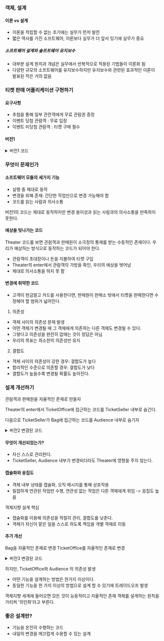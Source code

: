 ### 객체, 설계

#### 이론 vs 설계
- 이론을 적립할 수 없는 초기에는 실무가 먼저 발전
- 짧은 역사를 가진 소프트웨어, 이론보다 실무가 더 앞서 있기에 실무가 중요

##### 소프트웨어 설계와 솥프트웨어 유지보수
- 대부분 설계 원치과 개념은 실무에서 반복적으로 적용된 기법들이 이론화 됨
- 다양한 규모의 소프트웨어를 유지보수하지만 유지보수와 관련된 효과적인 이론이 발표된 적은 거의 없음

### 티켓 판매 어플리케이션 구현하기
#### 요구사항

- 추첨을 통해 일부 관란객에게 무료 관람권 증정
- 이벤트 당첨 관람객 : 무료 입장
- 이벤트 미당첨 관람객 : 티켓 구매 필수

#### 버전1

<details>
<summary>버전1 코드</summary>

- 이벤트 당첨자 초대장 : Invitation

````java
import java.time.LocalDateTime;

public class Invitation {
    private LocalDateTime when;
}
````

- 티켓 : Ticket -> 이벤트 당첨자는 초대장을 티켓으로 교환

````java
public class Ticket {

    private Long fee;

    public Long getFee() {
        return fee;
    }
}
````

- 티켓 : Ticket -> 이벤트 당첨자는 초대장을 티켓으로 교환

````java
public class Ticket {

    private Long fee;

    public Long getFee() {
        return fee;
    }
}
````

- 관람객의 가방 : Bag

````java
public class Bag {

    private Long amount;
    private Invitation invitation;
    private Ticket ticket;

    public Bag(long amount) {
        this(null, amount);
    }

    public Bag(Invitation invitation, long amount) {
        this.invitation = invitation;
        this.amount = amount;
    }

    public boolean hasInvitation() {
        return invitation != null;
    }

    public boolean hasTicket() {
        return ticket != null;
    }

    public void setTicket(Ticket ticket) {
        this.ticket = ticket;
    }

    public void minusAmount(Long amount) {
        this.amount -= amount;
    }

    public void plusAmount(Long amount) {
        this.amount += amount;
    }
}
````

- 관람객 : Audience

````java
public class Audience {
    private Bag bag;

    public Audience(Bag bag) {
        this.bag = bag;
    }

    public Bag getBag() {
        return bag;
    }
}
````

- 매표소 : TicketOffice

````java
import java.util.ArrayList;
import java.util.Arrays;
import java.util.List;

public class TicketOffice {
    private Long amount;
    private List<Ticket> tickets = new ArrayList<>();

    public TicketOffice(Long amount, Ticket... tickets) {
        this.amount = amount;
        this.tickets.addAll(Arrays.asList(tickets));
    }

    public Ticket getTicket() {
        return tickets.remove(0);
    }

    public void minusAmount(Long amount) {
        this.amount -= amount;
    }

    public void plusAmount(Long amount) {
        this.amount += amount;
    }
}
````

- 판매원 : TicketSeller

````java
public class TicketSeller {
    private TicketOffice ticketOffice;

    public TicketSeller(TicketOffice ticketOffice) {
        this.ticketOffice = ticketOffice;
    }

    public TicketOffice getTicketOffice() {
        return ticketOffice;
    }
}
````

- 소극장 : Theater

````java
public class Theater {
    private TicketSeller ticketSeller;

    public Theater(TicketSeller ticketSeller) {
        this.ticketSeller = ticketSeller;
    }

    public void enter(Audience audience) {
        if (audience.getBag().hasInvitation()) {
            Ticket ticket = ticketSeller.getTicketOffice().getTicket();
            audience.getBag().setTicket(ticket);
        } else {
            Ticket ticket = ticketSeller.getTicketOffice().getTicket();
            audience.getBag().minusAmount(ticket.getFee());
            ticketSeller.getTicketOffice().plusAmount(ticket.getFee());
            audience.getBag().setTicket(ticket);
        }
    }
}
````

![class-diagram-v1.png](v1%2Fclass-diagram-v1.png)
</details>

### 무엇이 문제인가
#### 소프트웨어 모듈의 세가지 기능

- 실행 중 제대로 동작
- 변경을 위해 존재: 간단한 작업만으로 변경 가능해야 함
- 코드를 읽는 사람과 의사소통

버전1의 코드는 제대로 동작하지만 변경 용이성과 읽는 사람과의 의사소통을 만족하지 못한다.

#### 예상을 빗나가는 코드

Theater 코드를 보면 관람객과 판매원이 소극장의 통제를 받는 수동적인 존재이다.
우리가 예상하는 방식으로 동작하는 코드가 되어야 한다.

- 관람객이 초대장이나 돈을 지불하여 티켓 구입
- Theater의 enter에서 관람객의 가방을 확인, 우리의 예상을 벗어남
- 제대로 의사소통을 하지 못 함

#### 변경에 취약한 코드

- 고객이 현금말고 카드를 사용한다면, 판매원이 판매소 밖에서 티켓을 판매한다면 수정해야 할 범위가 넓어진다. 

1. 의존성
- 객체 사이의 의존성 문제 발생
- 어떤 객체가 변경될 때 그 객체에게 의존하는 다른 객체도 변경될 수 있다.
- 그렇다고 의존성을 완전히 없애는 것이 정답은 아님
- 우리의 목표는 최소한의 의존성만 유지

2. 결합도
- 객체 사이의 의존성이 강한 경우: 결합도가 높다
- 합리적인 수준으로 의존할 경우: 결합도가 낮다
- 결합도가 높을수록 변경될 확률도 높아진다.

### 설계 개선하기

관람객과 판매원을 자율적인 존재로 만들자

Theater의 enter에서 TicketOffice에 접근하는 코드를 TicketSeller 내부로 숨긴다.

다음으로 TicketSeller가 Bag에 접근하는 코드를 Audience 내부로 숨기자

<details>
<summary>버전2 변경된 코드</summary>

- 소극장 : Theater

````java
public class Theater {
    private TicketSeller ticketSeller;

    public Theater(TicketSeller ticketSeller) {
        this.ticketSeller = ticketSeller;
    }

    public void enter(Audience audience) {
        ticketSeller.sellTo(audience);
    }
}
````

- 판매원 : TicketSeller

````java
public class TicketSeller {
    private TicketOffice ticketOffice;

    public TicketSeller(TicketOffice ticketOffice) {
        this.ticketOffice = ticketOffice;
    }

    public void sellTo(Audience audience) {
        ticketOffice.plusAmount(audience.buy(ticketOffice.getTicket()));
    }
}
````

- 관람객 : Audience

````java
public class Audience {
    private Bag bag;

    public Audience(Bag bag) {
        this.bag = bag;
    }

    public Long buy(Ticket ticket) {
        if (bag.hasInvitation()) {
            bag.setTicket(ticket);
            return 0L;
        } else {
            bag.setTicket(ticket);
            bag.minusAmount(ticket.getFee());
            return ticket.getFee();
        }
    }
}
````

</details>

#### 무엇이 개선되었는가?

- 자신 스스로 관리한다.
- TicketSeller, Audience 내부가 변경되더라도 Theater에 영향을 주지 않는다.

#### 캡슐화와 응집도

- 객체 내부 상태를 캡슐화, 오직 메시지를 통해 상호작용
- 밀접하게 연관된 작업만 수행, 연관성 없는 작업은 다른 객체에게 위임 -> 응집도 높음

객체지향 설계 핵심
- 캡슐화를 이용해 의존성을 적절히 관리, 결합도를 낮춘다.
- 객체가 자신이 맡은 일을 스스로 하도록 책임을 개별 객체로 이동

#### 추가 개선

Bag을 자율적인 존재로 변경
TicketOffice를 자율적인 존재로 변경

<details>
<summary>버전3 변경된 코드</summary>

- 가방 : Bag

````java
public class Bag {

    private Long amount;
    private Invitation invitation;
    private Ticket ticket;

    public Long hold(Ticket ticket) {
        if (hasInvitation()) {
            setTicket(ticket);
            return 0L;
        }

        setTicket(ticket);
        minusAmount(ticket.getFee());
        return ticket.getFee();
    }

    private boolean hasInvitation() {
        return invitation != null;
    }

    public void setTicket(Ticket ticket) {
        this.ticket = ticket;
    }

    public void minusAmount(Long amount) {
        this.amount -= amount;
    }
}
````

- 관람객 : Audience

````java
public class Audience {
    private Bag bag;

    public Audience(Bag bag) {
        this.bag = bag;
    }

    public Long buy(Ticket ticket) {
        return bag.hold(ticket);
    }
}
````

- 매표소 : TicketOffice

````java
public class TicketOffice {
    private Long amount;
    private List<Ticket> tickets = new ArrayList<>();

    public void sellTicketTo(Audience audience) {
        plusAmount(audience.buy(getTicket()));
    }

    private Ticket getTicket() {
        return tickets.remove(0);
    }

    public void minusAmount(Long amount) {
        this.amount -= amount;
    }

    private void plusAmount(Long amount) {
        this.amount += amount;
    }
}
````

- 판매원 : TicketSeller

````java
public class TicketSeller {
    private TicketOffice ticketOffice;

    public TicketSeller(TicketOffice ticketOffice) {
        this.ticketOffice = ticketOffice;
    }

    public void sellTo(Audience audience) {
        ticketOffice.sellTicketTo(audience);
    }
}
````

</details>

하지만, TicketOffice와 Audience 의 의존성 발생

- 어떤 기능을 설계하는 방법은 한가지 이상이다.
- 동일한 기능을 한 가지 이상의 방법으로 설계 할 수 있기에 트레이드오프 발생

객체지향 세계에 들어오면 모든 것이 능동적이고 자율적인 존재
객체를 설계하는 원칙을 가리켜 '의인화'라고 부른다.

### 좋은 설계란?

- 기능을 온전히 수행하는 코드
- 내일의 변경을 매끄럽게 수용할 수 있는 설계
